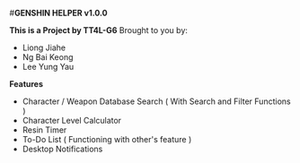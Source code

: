 #**GENSHIN HELPER v1.0.0**

**This is a Project by TT4L-G6**
Brought to you by:
- Liong Jiahe
- Ng Bai Keong
- Lee Yung Yau

**Features**
- Character / Weapon Database Search ( With Search and Filter Functions )
- Character Level Calculator
- Resin Timer
- To-Do List ( Functioning with other's feature )
- Desktop Notifications
